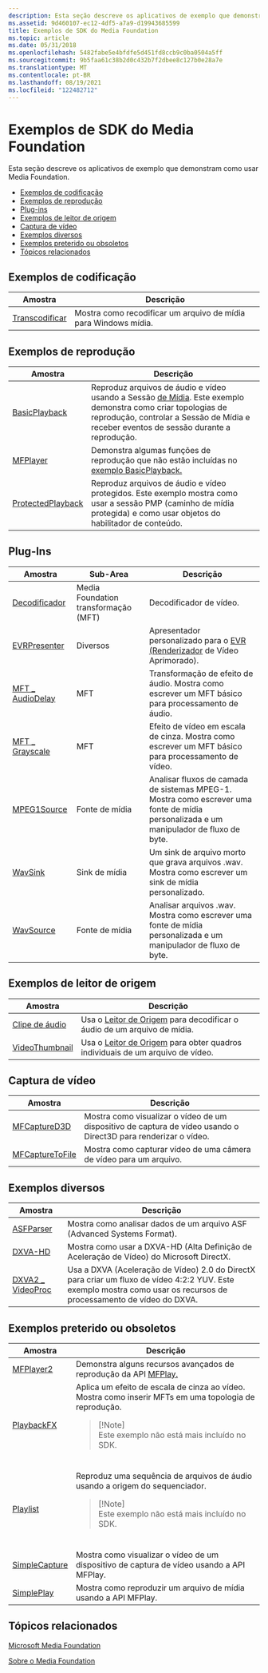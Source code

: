 ```yaml
---
description: Esta seção descreve os aplicativos de exemplo que demonstram como usar Media Foundation.Exemplos de codificaçãoPlayback SamplesPlug-InsSource Reader SamplesVideo CaptureMiscellaneous SamplesDeprecated ou Obsolete SamplesRelated topics
ms.assetid: 9d460107-ec12-4df5-a7a9-d19943685599
title: Exemplos de SDK do Media Foundation
ms.topic: article
ms.date: 05/31/2018
ms.openlocfilehash: 5482fabe5e4bfdfe5d451fd8ccb9c0ba0504a5ff
ms.sourcegitcommit: 9b5faa61c38b2d0c432b7f2dbee8c127b0e28a7e
ms.translationtype: MT
ms.contentlocale: pt-BR
ms.lasthandoff: 08/19/2021
ms.locfileid: "122482712"
---
```

# <a name="media-foundation-sdk-samples"></a>Exemplos de SDK do Media Foundation

Esta seção descreve os aplicativos de exemplo que demonstram como usar Media Foundation.

-   [Exemplos de codificação](#encoding-samples)
-   [Exemplos de reprodução](#playback-samples)
-   [Plug-ins](#plug-ins)
-   [Exemplos de leitor de origem](#source-reader-samples)
-   [Captura de vídeo](#video-capture)
-   [Exemplos diversos](#miscellaneous-samples)
-   [Exemplos preterido ou obsoletos](#deprecated-or-obsolete-samples)
-   [Tópicos relacionados](#related-topics)

## <a name="encoding-samples"></a>Exemplos de codificação



| Amostra                            | Descrição                                                 |
|-----------------------------------|-------------------------------------------------------------|
| [Transcodificar](transcode-sample.md) | Mostra como recodificar um arquivo de mídia para Windows mídia. |



 

## <a name="playback-samples"></a>Exemplos de reprodução



| Amostra                                            | Descrição                                                                                                                                                                                                     |
|---------------------------------------------------|-----------------------------------------------------------------------------------------------------------------------------------------------------------------------------------------------------------------|
| [BasicPlayback](/previous-versions//bb970475(v=vs.85))          | Reproduz arquivos de áudio e vídeo usando a Sessão [de Mídia](media-session.md). Este exemplo demonstra como criar topologias de reprodução, controlar a Sessão de Mídia e receber eventos de sessão durante a reprodução. |
| [MFPlayer](/previous-versions//bb970516(v=vs.85))                    | Demonstra algumas funções de reprodução que não estão incluídas no [exemplo BasicPlayback.](/previous-versions//bb970475(v=vs.85))                                                                                              |
| [ProtectedPlayback](protectedplayback-sample.md) | Reproduz arquivos de áudio e vídeo protegidos. Este exemplo mostra como usar a sessão PMP (caminho de mídia protegida) e como usar objetos do habilitador de conteúdo.                                                              |



 

## <a name="plug-ins"></a>Plug-Ins



| Amostra                                       | Sub-Area                         | Descrição                                                                                            |
|----------------------------------------------|----------------------------------|--------------------------------------------------------------------------------------------------------|
| [Decodificador](decoder-sample.md)                | Media Foundation transformação (MFT) | Decodificador de vídeo.                                                                                         |
| [EVRPresenter](evrpresenter-sample.md)      | Diversos                    | Apresentador personalizado para o [EVR (Renderizador](enhanced-video-renderer.md) de Vídeo Aprimorado).                 |
| [MFT \_ AudioDelay](mft-audiodelay-sample.md) | MFT                              | Transformação de efeito de áudio. Mostra como escrever um MFT básico para processamento de áudio.                           |
| [MFT \_ Grayscale](mft-grayscale-sample.md)   | MFT                              | Efeito de vídeo em escala de cinza. Mostra como escrever um MFT básico para processamento de vídeo.                           |
| [MPEG1Source](mpeg1source-sample.md)        | Fonte de mídia                     | Analisar fluxos de camada de sistemas MPEG-1. Mostra como escrever uma fonte de mídia personalizada e um manipulador de fluxo de byte. |
| [WavSink](wavsink-sample.md)                | Sink de mídia                       | Um sink de arquivo morto que grava arquivos .wav. Mostra como escrever um sink de mídia personalizado.                        |
| [WavSource](wavsource-sample.md)            | Fonte de mídia                     | Analisar arquivos .wav. Mostra como escrever uma fonte de mídia personalizada e um manipulador de fluxo de byte.                   |



 

## <a name="source-reader-samples"></a>Exemplos de leitor de origem



| Amostra                                      | Descrição                                                                         |
|---------------------------------------------|-------------------------------------------------------------------------------------|
| [Clipe de áudio](audio-clip-sample.md)         | Usa o [Leitor de Origem](source-reader.md) para decodificar o áudio de um arquivo de mídia.      |
| [VideoThumbnail](videothumbnail-sample.md) | Usa o [Leitor de Origem](source-reader.md) para obter quadros individuais de um arquivo de vídeo. |



 

## <a name="video-capture"></a>Captura de vídeo



| Amostra                                        | Descrição                                                                                 |
|-----------------------------------------------|---------------------------------------------------------------------------------------------|
| [MFCaptureD3D](mfcaptured3d-sample.md)       | Mostra como visualizar o vídeo de um dispositivo de captura de vídeo usando o Direct3D para renderizar o vídeo. |
| [MFCaptureToFile](mfcapturetofile-sample.md) | Mostra como capturar vídeo de uma câmera de vídeo para um arquivo.                                   |



 

## <a name="miscellaneous-samples"></a>Exemplos diversos



| Amostra                                         | Descrição                                                                                                                                           |
|------------------------------------------------|-------------------------------------------------------------------------------------------------------------------------------------------------------|
| [ASFParser](asfparser-sample.md)              | Mostra como analisar dados de um arquivo ASF (Advanced Systems Format).                                                                                   |
| [DXVA-HD](dxva-hd-sample.md)                  | Mostra como usar a DXVA-HD (Alta Definição de Aceleração de Vídeo) do Microsoft DirectX.                                                                      |
| [DXVA2 \_ VideoProc](dxva2-videoproc-sample.md) | Usa a DXVA (Aceleração de Vídeo) 2.0 do DirectX para criar um fluxo de vídeo 4:2:2 YUV. Este exemplo mostra como usar os recursos de processamento de vídeo do DXVA. |



 

## <a name="deprecated-or-obsolete-samples"></a>Exemplos preterido ou obsoletos




| Amostra | Descrição | 
|--------|-------------|
| <a href="mfplayer2-sample.md">MFPlayer2</a> | Demonstra alguns recursos avançados de reprodução da API <a href="using-mfplay-for-audio-video-playback.md">MFPlay.</a> | 
| <a href="/previous-versions//bb970336(v=vs.85)">PlaybackFX</a> | Aplica um efeito de escala de cinza ao vídeo. Mostra como inserir MFTs em uma topologia de reprodução.<br /><blockquote>[!Note]<br />Este exemplo não está mais incluído no SDK.</blockquote><br /> | 
| <a href="playlist-sample.md">Playlist</a> | Reproduz uma sequência de arquivos de áudio usando a origem do sequenciador.<br /><blockquote>[!Note]<br />Este exemplo não está mais incluído no SDK.</blockquote><br /> | 
| <a href="simplecapture-sample.md">SimpleCapture</a> | Mostra como visualizar o vídeo de um dispositivo de captura de vídeo usando a API MFPlay. | 
| <a href="simpleplay-sample.md">SimplePlay</a> | Mostra como reproduzir um arquivo de mídia usando a API MFPlay. | 




 

## <a name="related-topics"></a>Tópicos relacionados

<dl> <dt>

[Microsoft Media Foundation](microsoft-media-foundation-sdk.md)
</dt> <dt>

[Sobre o Media Foundation](about-the-media-foundation-sdk.md)
</dt> </dl>

 

 
